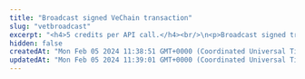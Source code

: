 ```yaml
---
title: "Broadcast signed VeChain transaction"
slug: "vetbroadcast"
excerpt: "<h4>5 credits per API call.</h4><br/>\n<p>Broadcast signed transaction to VeChain blockchain. This method is used internally from Tatum KMS or Tatum client libraries.\nIt is possible to create custom signing mechanism and use this method only for broadcasting data to the blockchain.</p>"
hidden: false
createdAt: "Mon Feb 05 2024 11:38:51 GMT+0000 (Coordinated Universal Time)"
updatedAt: "Mon Feb 05 2024 11:39:01 GMT+0000 (Coordinated Universal Time)"
---
```

